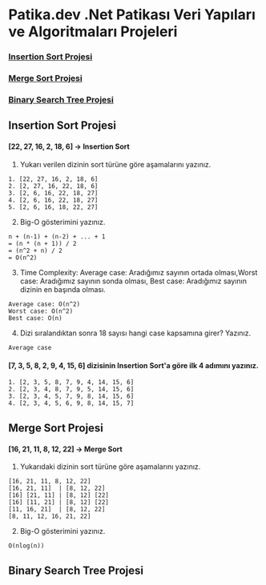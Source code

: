 # Patika.dev .Net Patikası Veri Yapıları ve Algoritmaları Projeleri


### <a href='#Insertion Sort Projesi'>Insertion Sort Projesi</a><br>
### <a href='#Merge Sort Projesi'>Merge Sort Projesi</a><br>
### <a href='#Binary Search Tree Projesi'>Binary Search Tree Projesi</a><br>



## <p id = 'Insertion Sort Projesi' > Insertion Sort Projesi </p> 
#### [22, 27, 16, 2, 18, 6] -> Insertion Sort
1. Yukarı verilen dizinin sort türüne göre aşamalarını yazınız.
```
1. [22, 27, 16, 2, 18, 6]
2. [2, 27, 16, 22, 18, 6]
3. [2, 6, 16, 22, 18, 27]
4. [2, 6, 16, 22, 18, 27]
5. [2, 6, 16, 18, 22, 27]
```
2. Big-O gösterimini yazınız.
```
n + (n-1) + (n-2) + ... + 1 
= (n * (n + 1)) / 2
= (n^2 + n) / 2
= O(n^2)
```
3. Time Complexity: Average case: Aradığımız sayının ortada olması,Worst case: Aradığımız sayının sonda olması, Best case: Aradığımız sayının dizinin en başında olması.
```
Average case: O(n^2)
Worst case: O(n^2)
Best case: O(n)
```
4. Dizi sıralandıktan sonra 18 sayısı hangi case kapsamına girer? Yazınız.
```
Average case
```
#### [7, 3, 5, 8, 2, 9, 4, 15, 6] dizisinin Insertion Sort'a göre ilk 4 adımını yazınız.
```
1. [2, 3, 5, 8, 7, 9, 4, 14, 15, 6]
2. [2, 3, 4, 8, 7, 9, 5, 14, 15, 6]
3. [2, 3, 4, 5, 7, 9, 8, 14, 15, 6]
4. [2, 3, 4, 5, 6, 9, 8, 14, 15, 7]
```



## <p id = 'Merge Sort Projesi' > Merge Sort Projesi </p> 
#### [16, 21, 11, 8, 12, 22] -> Merge Sort
1. Yukarıdaki dizinin sort türüne göre aşamalarını yazınız.
```
[16, 21, 11, 8, 12, 22]
[16, 21, 11]  | [8, 12, 22]
[16] [21, 11] | [8, 12] [22]
[16] [11, 21] | [8, 12] [22]
[11, 16, 21]  | [8, 12, 22]
[8, 11, 12, 16, 21, 22]
```
2. Big-O gösterimini yazınız.
```
O(nlog(n))
```
## <p id = 'Binary Search Tree Projesi' > Binary Search Tree Projesi </p> 


